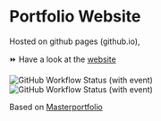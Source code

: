 
# Portfolio Website 
Hosted on github pages (github.io), 
<!-- Cloudflare Pages <img width="30px" height="25px" src="https://raw.githubusercontent.com/sagarkrp/sagarkrp/main/images/cloudflare-icon.svg"> </img> -->
                                      
⏩ Have a look at the [website](https://sagarpanda.com/)

![GitHub Workflow Status (with event)](https://img.shields.io/github/actions/workflow/status/sagarkrp/sagarkrp.github.io/build.yml?logo=github&label=Action)
![GitHub Workflow Status (with event)](https://img.shields.io/github/actions/workflow/status/sagarkrp/sagarkrp.github.io/build.yml?style=Plastic%20&logo=Github%20actions&label=build&link=sagarkrp.github.io&link=sagarkrp.medium.com)

Based on <a href="https://github.com/ashutosh1919/masterPortfolio"> Masterportfolio </a>

